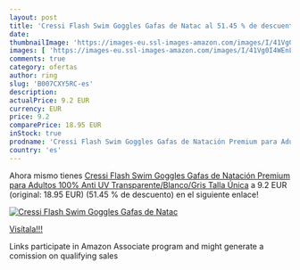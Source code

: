```yaml
---
layout: post
title: 'Cressi Flash Swim Goggles Gafas de Natac al 51.45 % de descuento'
date: 
thumbnailImage: 'https://images-eu.ssl-images-amazon.com/images/I/41Vg0I4WEnL._SL200_.jpg'
images: [ 'https://images-eu.ssl-images-amazon.com/images/I/41Vg0I4WEnL._SL200_.jpg' ]
comments: true
category: ofertas
author: ring
slug: 'B007CXY5RC-es'
description:
actualPrice: 9.2 EUR
currency: EUR
price: 9.2
comparePrice: 18.95 EUR
inStock: true
prodname: 'Cressi Flash Swim Goggles Gafas de Natación Premium para Adultos 100% Anti UV  Transparente/Blanco/Gris  Talla Única'
country: 'es'
---
```


Ahora mismo tienes [Cressi Flash Swim Goggles Gafas de Natación Premium para Adultos 100% Anti UV  Transparente/Blanco/Gris  Talla Única](https://www.amazon.es/dp/B007CXY5RC/?tag=tolees-21) a 9.2 EUR (original: 18.95 EUR) (51.45 %  de descuento) en el siguiente enlace!

[![Cressi Flash Swim Goggles Gafas de Natac](https://images-eu.ssl-images-amazon.com/images/I/41Vg0I4WEnL._SL200_.jpg)](https://www.amazon.es/dp/B007CXY5RC/?tag=tolees-21)

[Visítala!!!](https://www.amazon.es/dp/B007CXY5RC/?tag=tolees-21)

Links participate in Amazon Associate program and might generate a comission on qualifying sales
